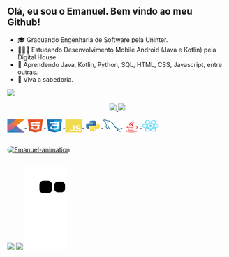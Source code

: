## Olá, eu sou o Emanuel. Bem vindo ao meu Github!  
- 🎓 Graduando Engenharia de Software pela Uninter.
- 👨🏽‍💻 Estudando Desenvolvimento Mobile Android (Java e Kotlin) pela Digital House.
- 🌱 Aprendendo Java, Kotlin, Python, SQL, HTML, CSS, Javascript, entre outras.
- 🎊 Viva a sabedoria.
 
 <a href="https://github.com/Emanuel-Filipe" target="_blank"> <img src = "https://img.shields.io/badge/Android-3DDC84?style=for-the-badge&logo=android&logoColor=black" target="_blank"></a>

 

<div align="center">
  <a href="https://github.com/Emanuel-Filipe">
  <img height="165em" src="https://github-readme-stats.vercel.app/api?username=Emanuel-Filipe&show_icons=true&theme=dracula&include_all_commits=true&count_private=true"/>
  <img height="165em" src="https://github-readme-stats.vercel.app/api/top-langs/?username=Emanuel-Filipe&layout=compact&langs_count=7&theme=dracula"/>
</div>
<div style="display: inline_block"><br>
  <img align="center" alt="Emanuel-Kotlin" height="30" width="40" src="https://raw.githubusercontent.com/devicons/devicon/master/icons/kotlin/kotlin-original.svg">
  <img align="center" alt="Emanuel-HTML" height="30" width="40" src="https://raw.githubusercontent.com/devicons/devicon/master/icons/html5/html5-original.svg">
  <img align="center" alt="Emanuel-CSS" height="30" width="40" src="https://raw.githubusercontent.com/devicons/devicon/master/icons/css3/css3-original.svg">
  <img align="center" alt="Emanuel-Js" height="30" width="40" src="https://raw.githubusercontent.com/devicons/devicon/master/icons/javascript/javascript-plain.svg">
  <img align="center" alt="Emanuel-Python" height="30" width="40" src="https://raw.githubusercontent.com/devicons/devicon/master/icons/python/python-original.svg">
  <img align="center" alt="Emanuel-SQL" height="30" width="40" src="https://raw.githubusercontent.com/devicons/devicon/master/icons/mysql/mysql-plain.svg">
  <img align="center" alt="Emanuel-Java" height="30" width="40" src="https://raw.githubusercontent.com/devicons/devicon/master/icons/java/java-plain.svg">
  <img align="center" alt="Emanuel-React" height="30" width="40" src="https://raw.githubusercontent.com/devicons/devicon/master/icons/react/react-original.svg">
</div>

##
  
  
  
  
<img align="center" alt="Emanuel-animation" height="500" style="border-radius:450px;" src="https://radio.x-team.com/_next/static/media/nightcity.e8b14ac4.gif">
 
  
  
  
  
##
 
<div> 
  
  <a href = "mailto:emanuelmanu45@gmail.com"><img src="https://img.shields.io/badge/Gmail-D14836?style=for-the-badge&logo=gmail&logoColor=white" target="_blank"></a>
  <a href="https://www.linkedin.com/in/emanuel--filipe" target="_blank"><img src="https://img.shields.io/badge/-LinkedIn-%230077B5?style=for-the-badge&logo=linkedin&logoColor=white" target="_blank"></a> 
  ![Snake animation](https://github.com/rafaballerini/rafaballerini/blob/output/github-contribution-grid-snake.svg)
 
</div>

